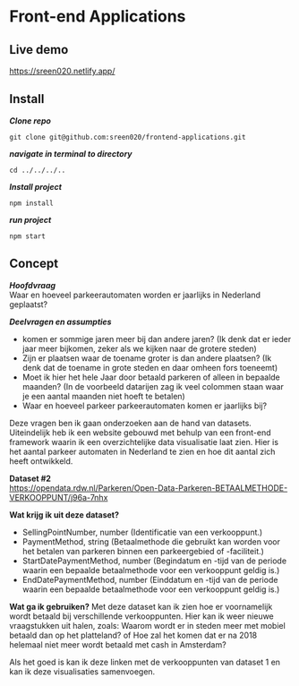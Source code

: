 # Front-end Applications

## Live demo

https://sreen020.netlify.app/

## Install

***Clone repo***
```
git clone git@github.com:sreen020/frontend-applications.git
```

***navigate in terminal to directory***

```
cd ../../../..
```

***Install project***

```
npm install
```

***run project***
```
npm start
```

## Concept

***Hoofdvraag***<br>
Waar en hoeveel parkeerautomaten worden er jaarlijks in Nederland geplaatst?

***Deelvragen en assumpties*** 
* komen er sommige jaren meer bij dan andere jaren? (Ik denk dat er ieder jaar meer bijkomen, zeker als we kijken naar de grotere steden)
* Zijn er plaatsen waar de toename groter is dan andere plaatsen? (Ik denk dat de toename in grote steden en daar omheen fors toeneemt)
* Moet ik hier het hele Jaar door betaald parkeren of alleen in bepaalde maanden? (In de voorbeeld datarijen zag ik veel colommen staan waar je een aantal maanden niet hoeft te betalen)
* Waar en hoeveel parkeer parkeerautomaten komen er jaarlijks bij?

Deze vragen ben ik gaan onderzoeken aan de hand van datasets. Uiteindelijk heb ik een website gebouwd met behulp van een front-end framework waarin ik een overzichtelijke data visualisatie laat zien. Hier is het aantal parkeer automaten in Nederland te zien en hoe dit aantal zich heeft ontwikkeld.


**Dataset #2**<br>
https://opendata.rdw.nl/Parkeren/Open-Data-Parkeren-BETAALMETHODE-VERKOOPPUNT/j96a-7nhx

**Wat krijg ik uit deze dataset?** 
- SellingPointNumber, number (Identificatie van een verkooppunt.) 
- PaymentMethod, string (Betaalmethode die gebruikt kan worden voor het betalen van parkeren binnen een parkeergebied of -faciliteit.)
- StartDatePaymentMethod, number (Begindatum en -tijd van de periode waarin een bepaalde betaalmethode voor een verkooppunt geldig is.)
- EndDatePaymentMethod, number (Einddatum en -tijd van de periode waarin een bepaalde betaalmethode voor een verkooppunt geldig is.)

**Wat ga ik gebruiken?** 
Met deze dataset kan ik zien hoe er voornamelijk wordt betaald bij verschillende verkooppunten. Hier kan ik weer nieuwe vraagstukken uit halen, zoals: Waarom wordt er in steden meer met mobiel betaald dan op het platteland? of Hoe zal het komen dat er na 2018 helemaal niet meer wordt betaald met cash in Amsterdam?

Als het goed is kan ik deze linken met de verkooppunten van dataset 1 en kan ik deze visualisaties samenvoegen.
